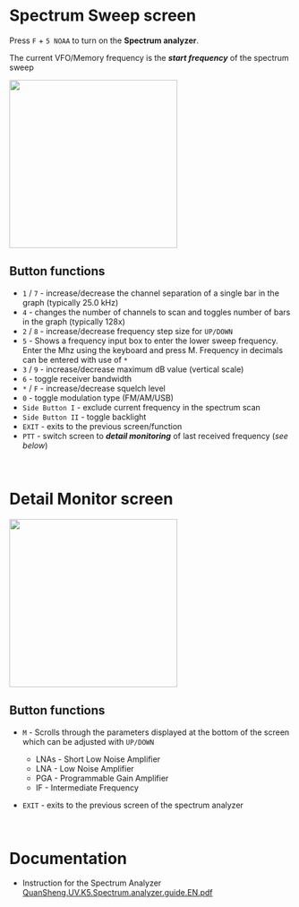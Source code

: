# Spectrum Sweep screen
Press `F` + `5 NOAA` to turn on the **Spectrum analyzer**. 

The current VFO/Memory frequency is the **_start frequency_** of the spectrum sweep

<img src="https://github.com/egzumer/uv-k5-firmware-custom/assets/148579604/80dfe424-f5d4-432b-9b95-32d116db9bd9" width=300 />

##  Button functions
* `1` / `7` - increase/decrease the channel separation of a single bar in the graph (typically 25.0 kHz)
* `4` - changes the number of channels to scan and toggles number of bars in the graph (typically 128x)
* `2` / `8` - increase/decrease frequency step size for `UP/DOWN`
* `5` - Shows a frequency input box to enter the lower sweep frequency. Enter the Mhz using the keyboard and press M. Frequency in decimals can be entered with use of `*`
* `3` / `9` - increase/decrease maximum dB value (vertical scale)
* `6` - toggle receiver bandwidth
* `*` / `F` - increase/decrease squelch level
* `0` - toggle modulation type (FM/AM/USB)
* `Side Button I` - exclude  current frequency in the spectrum scan
* `Side Button II` - toggle backlight
* `EXIT` - exits to the previous screen/function
* `PTT` - switch screen to _**detail monitoring**_ of last received frequency (_see below_)
<br> 

# Detail Monitor screen
<img src="https://github.com/egzumer/uv-k5-firmware-custom/assets/148579604/e5bbde26-06a8-4dd6-8434-74ae99a8e101" width=300 />

##  Button functions
* `M` - Scrolls through the parameters displayed at the bottom of the screen which can be adjusted with `UP/DOWN`
   * LNAs - Short Low Noise Amplifier
   * LNA - Low Noise Amplifier
   * PGA - Programmable Gain Amplifier
   * IF - Intermediate Frequency

* `EXIT` - exits to the previous screen of the spectrum analyzer
<br> 

# Documentation
* Instruction for the Spectrum Analyzer
[QuanSheng.UV.K5.Spectrum.analyzer.guide.EN.pdf](https://github.com/egzumer/uv-k5-firmware-custom/files/13242741/QuanSheng.UV.K5.Spectrum.analyzer.guide.EN.pdf)



